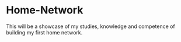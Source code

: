 # Home-Network
This will be a showcase of my studies, knowledge and competence of building my first home network.
